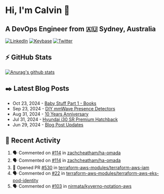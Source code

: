 # Hi, I'm Calvin 🍭
## A DevOps Engineer from 🇦🇺 Sydney, Australia</h3>

[![LinkedIn](https://img.shields.io/badge/-c–bui-0077B5?style=flat-square&labelColor=0077B5&logo=LinkedIn&logoColor=white)](https://www.linkedin.com/in/c-bui/)
[![Keybase](https://img.shields.io/badge/-calvinbui-ff6f21?style=flat-square&labelColor=ff6f21&logo=Keybase&logoColor=white)](https://keybase.io/calvinbui)
[![Twitter](https://img.shields.io/badge/-ASAPCalvin-1DA1F2?style=flat-square&labelColor=1DA1F2&logo=Twitter&logoColor=white)](https://twitter.com/ASAPCalvin)

<!-- https://github.com/rishavanand/github-profilinator -->
## ⚡ GitHub Stats
[![Anurag's github stats](https://github-readme-stats.vercel.app/api?username=calvinbui&count_private=true&hide_title=true)](https://github.com/anuraghazra/github-readme-stats)

<!-- https://github.com/gautamkrishnar/blog-post-workflow -->
## ✒️ Latest Blog Posts

<!-- BLOG-POST-LIST:START -->
- Oct 23, 2024 - [Baby Stuff Part 1 - Books](https://calvin.me/baby-books)
- Sep 23, 2024 - [DIY mmWave Presence Detectors](https://calvin.me/diy-mmwave-presence-detectors)
- Aug 31, 2024 - [10 Years Anniversary](https://calvin.me/10-years-anniversary)
- Jul 31, 2024 - [Hyundai i30 SR Premium Hatchback](https://calvin.me/hyundai-i30-sr-premium-hatchback)
- Jun 29, 2024 - [Blog Post Updates](https://calvin.me/blog-post-updates)

<!-- BLOG-POST-LIST:END -->

## 🏃‍ Recent Activity

<!--START_SECTION:activity-->
1. 🗣 Commented on [#114](https://github.com/zachcheatham/ha-omada/issues/114#issuecomment-2462107178) in [zachcheatham/ha-omada](https://github.com/zachcheatham/ha-omada)
2. 🗣 Commented on [#114](https://github.com/zachcheatham/ha-omada/issues/114#issuecomment-2461323042) in [zachcheatham/ha-omada](https://github.com/zachcheatham/ha-omada)
3. 💪 Opened PR [#530](https://github.com/terraform-aws-modules/terraform-aws-iam/pull/530) in [terraform-aws-modules/terraform-aws-iam](https://github.com/terraform-aws-modules/terraform-aws-iam)
4. 🗣 Commented on [#22](https://github.com/terraform-aws-modules/terraform-aws-eks-pod-identity/pull/22#issuecomment-2427898668) in [terraform-aws-modules/terraform-aws-eks-pod-identity](https://github.com/terraform-aws-modules/terraform-aws-eks-pod-identity)
5. 🗣 Commented on [#103](https://github.com/nirmata/kyverno-notation-aws/issues/103#issuecomment-2425584177) in [nirmata/kyverno-notation-aws](https://github.com/nirmata/kyverno-notation-aws)
<!--END_SECTION:activity-->
